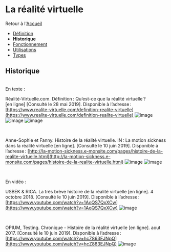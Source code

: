 # La réalité virtuelle

Retour à l'[Accueil](Accueil.md)
- [Définition](Définition.md)
- **Historique**
- [Fonctionnement](Fonctionnement.md)
- [Utilisations](Utilisations.md)
- [Types](Types.md)

## Historique

<br/>
En texte :
<br/>

Réalité-Virtuelle.com. Définition : Qu’est-ce que la réalité virtuelle ? [en ligne] [Consulté le 28 mai 2019]. Disponible à l’adresse : [https://www.realite-virtuelle.com/definition-realite-virtuelle](https://www.realite-virtuelle.com/definition-realite-virtuelle)
![image](https://user-images.githubusercontent.com/50197262/59195109-6c961180-8b8b-11e9-97e6-a9ed35c51c75.png)
![image](https://user-images.githubusercontent.com/50197262/59195315-ecbc7700-8b8b-11e9-9f65-6a453f5097c0.png)
![image](https://user-images.githubusercontent.com/50197262/59195398-2d1bf500-8b8c-11e9-8d63-560368296126.png)

<br/>

Anne-Sophie et Fanny. Histoire de la réalité virtuelle. IN : La motion sickness dans la réalité virtuelle [en ligne]. [Consulté le 10 juin 2019]. Disponible à l’adresse : [http://la-motion-sickness.e-monsite.com/pages/histoire-de-la-realite-virtuelle.html](http://la-motion-sickness.e-monsite.com/pages/histoire-de-la-realite-virtuelle.html)
![image](https://user-images.githubusercontent.com/50197262/59195689-e1b61680-8b8c-11e9-9082-6b1cf10ae4f4.png)
![image](https://user-images.githubusercontent.com/50197262/59195892-7456b580-8b8d-11e9-9d0f-654151c0b4f2.png)

<br/>

En vidéo :
<br/>

USBEK & RICA. La très brève histoire de la réalité virtuelle [en ligne]. 4 octobre 2018. [Consulté le 10 juin 2019]. Disponible à l’adresse : [https://www.youtube.com/watch?v=1AoQS7QxXCw](https://www.youtube.com/watch?v=1AoQS7QxXCw)
![image](https://user-images.githubusercontent.com/50197262/59196258-753c1700-8b8e-11e9-9998-f2af96674469.png)
 
<br/>


OPIUM, Testing. Chronique - Histoire de la réalité virtuelle [en ligne]. aout 2017. [Consulté le 10 juin 2019]. Disponible à l’adresse : [https://www.youtube.com/watch?v=hcZ863EJNpQ](https://www.youtube.com/watch?v=hcZ863EJNpQ)
![image](https://user-images.githubusercontent.com/50197262/59208839-387e1900-8baa-11e9-952d-6c3a6ad0b103.png)

